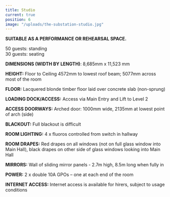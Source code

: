 ```yaml
---
title: Studio
current: true
position: 6
image: "/uploads/the-substation-studio.jpg"
---
```


**SUITABLE AS A PERFORMANCE OR REHEARSAL SPACE.**

50 guests: standing<br>
30 guests: seating

**DIMENSIONS (WIDTH BY LENGTH)**: 8,685mm x 11,523 mm

**HEIGHT:** Floor to Ceiling 4572mm to lowest roof beam; 5077mm across most of the room

**FLOOR:** Lacquered blonde timber floor laid over concrete slab (non-sprung)

**LOADING DOCK/ACCESS:** Access via Main Entry and Lift to Level 2

**ACCESS DOORWAYS:** Arched door: 1000mm wide, 2135mm at lowest point of arch (side)

**BLACKOUT:** Full blackout is difficult

**ROOM LIGHTING:** 4 x fluoros controlled from switch in hallway

**ROOM DRAPES:** Red drapes on all windows (not on full glass window into Main Hall), black drapes on other side of glass windows looking into Main Hall

**MIRRORS:** Wall of sliding mirror panels - 2.7m high, 8.5m long when fully in

**POWER:** 2 x double 10A GPOs – one at each end of the room

**INTERNET ACCESS:** Internet access is available for hirers, subject to usage conditions

